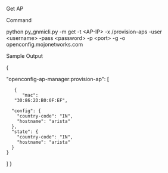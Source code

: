 Get AP 

Command

python py_gnmicli.py -m get -t \<AP-IP> -x /provision-aps -user \<username> -pass \<password> -p \<port> -g -o openconfig.mojonetworks.com

Sample Output

{

  "openconfig-ap-manager:provision-ap": [
     
       {
          "mac": 
       "30:86:2D:B0:0F:EF", 
      
      "config": {
        "country-code": "IN", 
        "hostname": "arista"
      }, 
      "state": {
        "country-code": "IN", 
        "hostname": "arista"
      }
    }
  ]
}
